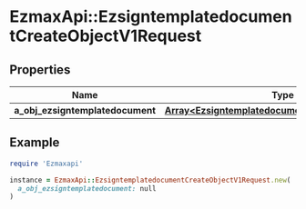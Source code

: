 # EzmaxApi::EzsigntemplatedocumentCreateObjectV1Request

## Properties

| Name | Type | Description | Notes |
| ---- | ---- | ----------- | ----- |
| **a_obj_ezsigntemplatedocument** | [**Array&lt;EzsigntemplatedocumentRequestCompound&gt;**](EzsigntemplatedocumentRequestCompound.md) |  |  |

## Example

```ruby
require 'Ezmaxapi'

instance = EzmaxApi::EzsigntemplatedocumentCreateObjectV1Request.new(
  a_obj_ezsigntemplatedocument: null
)
```

